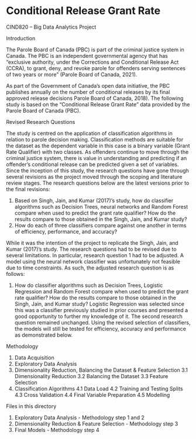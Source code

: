 # Conditional Release Grant Rate
CIND820 – Big Data Analytics Project

Introduction

The Parole Board of Canada (PBC) is part of the criminal justice system in Canada. The PBC is an independent governmental agency that has “exclusive authority, under the Corrections and Conditional Release Act (CCRA), to grant, deny, and revoke parole for offenders serving sentences of two years or more” (Parole Board of Canada, 2021). 

As part of the Government of Canada’s open data initiative, the PBC publishes annually on the number of conditional releases by its final approved release decisions Parole Board of Canada, 2018). The following study is based on the “Conditional Release Grant Rate” data provided by the Parole Board of Canada (PBC).

Revised Research Questions

The study is centred on the application of classification algorithms in relation to parole decision making. Classification methods are suitable for the dataset as the dependent variable in this case is a binary variable (Grant Rate Qualifier) with two classes. As offenders continue to move through the criminal justice system, there is value in understanding and predicting if an offender’s conditional release can be predicted given a set of variables. Since the inception of this study, the research questions have gone through several revisions as the project moved through the scoping and literature review stages. The research questions below are the latest versions prior to the final revisions:
1.	Based on Singh, Jain, and Kumar (2017)’s study, how do classifier algorithms such as Decision Trees, neural networks and Random Forest compare when used to predict the grant rate qualifier? How do the results compare to those obtained in the Singh, Jain, and Kumar study?
2.	How do each of three classifiers compare against one another in terms of efficiency, performance, and accuracy?

While it was the intention of the project to replicate the Singh, Jain, and Kumar (2017)’s study. The research questions had to be revised due to several limitations. In particular, research question 1 had to be adjusted. A model using the neural network classifier was unfortunately not feasible due to time constraints. As such, the adjusted research question is as follows:
1.	How do classifier algorithms such as Decision Trees, Logistic Regression and Random Forest compare when used to predict the grant rate qualifier? How do the results compare to those obtained in the Singh, Jain, and Kumar study?
Logistic Regression was selected since this was a classifier previously studied in prior courses and presented a good opportunity to further my knowledge of it. 
The second research question remained unchanged. Using the revised selection of classifiers, the models will still be tested for efficiency, accuracy and performance as demonstrated below.

Methodology
1.	Data Acquisition
2.	Exploratory Data Analysis
3.	Dimensionality Reduction, Balancing the Dataset & Feature Selection
3.1	Dimensionality Reduction
3.2	Balancing the Dataset
3.3	Feature Selection
4.	Classification Algorithms
4.1	Data Load
4.2	Training and Testing Splits
4.3	Cross Validation
4.4	Final Variable Preparation
4.5	Modelling

Files in this directory 
1.	Exploratory Data Analysis - Methodology step 1 and 2 
2.	Dimensionality Reduction & Feature Selection - Methodology step 3 
3.	Final Models - Methodology step 4

